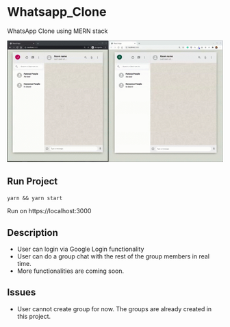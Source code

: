 # Whatsapp_Clone
WhatsApp Clone using MERN stack

![Whatsapp Demo](https://github.com/ammarjussa/Whatsapp_Clone/blob/master/whatsapp_demo.gif)

## Run Project

`yarn && yarn start`

Run on https://localhost:3000

## Description

- User can login via Google Login functionality
- User can do a group chat with the rest of the group members in real time.
- More functionalities are coming soon.

## Issues

- User cannot create group for now. The groups are already created in this project.


